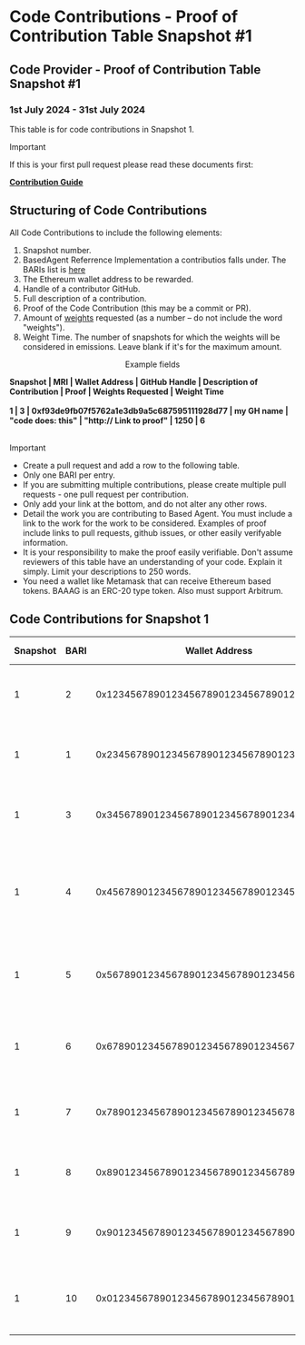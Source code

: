 # Code Contributions - Proof of Contribution Table Snapshot #1

## Code Provider - Proof of Contribution Table Snapshot #1
### 1st July 2024 - 31st July 2024

This table is for code contributions in Snapshot 1.  


> [!IMPORTANT]  
> If this is your first pull request please read these documents first:
> 
> [**Contribution Guide**](insert)


## Structuring of Code Contributions

All Code Contributions to include the following elements:

1. Snapshot number.
2. BasedAgent Referrence Implementation a contributios falls under. The BARIs list is [here](insert)
3. The Ethereum wallet address to be rewarded.
4. Handle of a contributor GitHub.
5. Full description of a contribution.
6. Proof of the Code Contribution (this may be a commit or PR).
7. Amount of [weights](insert) requested (as a number – do not include the word "weights").
8. Weight Time. The number of snapshots for which the weights will be considered in emissions. Leave blank if it's for the maximum amount. 

<p align="center">Example fields</p>
<b>Snapshot | MRI | Wallet Address | GitHub Handle | Description of Contribution | Proof | Weights Requested | Weight Time</b>
<br><br>
<b>1 | 3 | 0xf93de9fb07f5762a1e3db9a5c687595111928d77 | my GH name | "code does: this" | "http:// Link to proof" | 1250 | 6</b>
<br><br>

> [!IMPORTANT]
>
> - Create a pull request and add a row to the following table.
> - Only one BARI per entry.
> - If you are submitting multiple contributions, please create multiple pull requests - one pull request per contribution.
> - Only add your link at the bottom, and do not alter any other rows.
> - Detail the work you are contributing to Based Agent. You must include a link to the work for the work to be considered. Examples of proof include links to pull requests, github issues, or other easily verifyable information.
> - It is your responsibility to make the proof easily verifiable. Don't assume reviewers of this table have an understanding of your code. Explain it simply. Limit your descriptions to 250 words.
> - You need a wallet like Metamask that can receive Ethereum based tokens. BAAAG is an ERC-20 type token. Also must support Arbitrum.

## Code Contributions for Snapshot 1

| **Snapshot** | **BARI** | **Wallet Address**                         | **GitHub Handle** | **Description of Contribution** | **Proof of Contribution**   | **Weights Requested** | **Weight Time** |
| ---------- | ----- | ------------------------------------------ | ----------------- | ---------------------------------- | --------------------------- | ------------- | -------- |
| 1            | 2       | 0x1234567890123456789012345678901234567890 | ai_coder_1   | Implemented advanced NLP module for code understanding     | https://github.com/BasedAgent/ai-core/pull/123 | 50000  | 4  |
| 1 | 1 | 0x2345678901234567890123456789012345678901 | smart_contract_dev | Developed smart contract for agent reputation system | https://github.com/BasedAgent/contracts/pull/45 | 75000 | 6 |
| 1            | 3       | 0x3456789012345678901234567890123456789012 | mobile_wizard   | Created cross-platform mobile interface for BasedAgent   | https://github.com/BasedAgent/mobile-app/pull/78 | 60000  | 5  |
| 1            | 4       | 0x4567890123456789012345678901234567890123 | tokenomics_guru | Designed token distribution model for incentivizing high-quality code contributions | https://github.com/BasedAgent/tokenomics/pull/32 | 40000 | 3 |
| 1            | 5      | 0x5678901234567890123456789012345678901234  | security_expert  | Implemented advanced encryption for agent-to-agent communication | https://github.com/BasedAgent/security/pull/56 | 80000 | 7 |
| 1 | 6 | 0x6789012345678901234567890123456789012345 | data_scientist | Developed machine learning model for code quality prediction | https://github.com/BasedAgent/ml-models/pull/89 | 70000 | 6 |
| 1 | 7 | 0x7890123456789012345678901234567890123456 | devops_ninja | Set up scalable infrastructure for BasedAgent deployment | https://github.com/BasedAgent/infrastructure/pull/12 | 55000 | 5 |
| 1            | 8       | 0x8901234567890123456789012345678901234567 | ui_designer   | Redesigned the main dashboard for better user experience | https://github.com/BasedAgent/frontend/pull/67 | 45000 | 4 |
| 1 | 9 | 0x9012345678901234567890123456789012345678 | community_lead | Organized virtual hackathon for BasedAgent developers | https://github.com/BasedAgent/community/pull/23 | 30000 | 3 |
| 1 | 10 | 0x0123456789012345678901234567890123456789 | biz_dev_pro | Secured partnership with major tech company for BasedAgent integration | https://github.com/BasedAgent/partnerships/pull/9 | 65000 | 5 |


